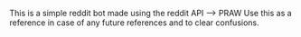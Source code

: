 This is a simple reddit bot made using the reddit API --> PRAW
Use this as a reference in case of any future references and to clear confusions.
